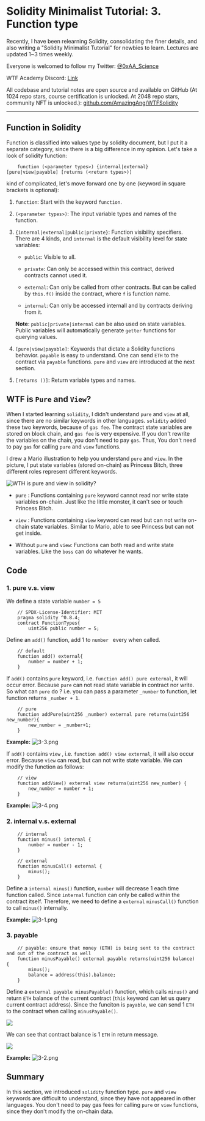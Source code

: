 #  Solidity Minimalist Tutorial: 3. Function type

Recently, I have been relearning Solidity, consolidating the finer details, and also writing a "Solidity Minimalist Tutorial" for newbies to learn. Lectures are updated 1~3 times weekly. 

Everyone is welcomed to follow my Twitter: [@0xAA_Science](https://twitter.com/0xAA_Science)

WTF Academy Discord: [Link](https://discord.gg/5akcruXrsk)

All codebase and tutorial notes are open source and available on GitHub (At 1024 repo stars, course certification is unlocked. At 2048 repo stars, community NFT is unlocked.): [github.com/AmazingAng/WTFSolidity](https://github.com/AmazingAng/WTFSolidity)

---

## Function in Solidity

Function is classified into values type by solidity document, but I put it a separate category, since there is a big difference in my opinion. Let's take a look of solidity function:

```solidity
    function (<parameter types>) {internal|external} [pure|view|payable] [returns (<return types>)]
```

kind of complicated, let's move forward one by one (keyword in square brackets is optional):

1. `function`: Start with the keyword `function`.

2. `(<parameter types>)`: The input variable types and names of the function.

3. `{internal|external|public|private}`: Function visibility specifiers. There are 4 kinds, and `internal` is the default visibility level for state variables:

   - `public`: Visible to all.

   - `private`: Can only be accessed within this contract, derived contracts cannot used it.

    - `external`: Can only be called from other contracts. But can be called by `this.f()` inside the contract, where `f` is function name.

    - `internal`: Can only be accessed internall and by contracts deriving from it.

    **Note**: `public|private|internal` can be also used on state variables. Public variables will automatically generate `getter` functions for querying values.

4. `[pure|view|payable]`: Keywords that dictate a Solidity functions behavior. `payable` is easy to understand. One can send `ETH` to the contract via `payable` functions. `pure` and `view` are introduced at the next section.

5. `[returns ()]`: Return variable types and names.

## WTF is `Pure` and `View`?

When I started learning `solidity`, I didn't understand `pure` and `view` at all, since there are no similar keywords in other languages. `solidity` added these two keywords, because of `gas fee`. The contract state variables are stored on block chain, and `gas fee` is very expensive. If you don't rewrite the variables on the chain, you don't need to pay `gas`. Thus, You don't need to pay `gas` for calling  `pure` and `view` functions.

I drew a Mario illustration to help you understand `pure` and `view`. In the picture, I put state variables (stored on-chain) as Princess Bitch, three different roles represent different keywords.

![WTH is pure and view in solidity?](https://images.mirror-media.xyz/publication-images/1B9kHsTYnDY_QURSWMmPb.png?height=1028&width=1758)

- `pure` : Functions containing `pure` keyword cannot read nor write state variables on-chain. Just like the little monster, it can't see or touch Princess Bitch.

- `view` : Functions containing `view` keyword can read but can not write on-chain state variables. Similar to Mario, able to see Princess but can not get inside.

- Without `pure` and `view`: Functions can both read and write state variables. Like the `boss` can do whatever he wants.

## Code

### 1. pure v.s. view

We define a state variable `number = 5`

```solidity
    // SPDX-License-Identifier: MIT
    pragma solidity ^0.8.4;
    contract FunctionTypes{
        uint256 public number = 5;
```

Define an `add()` function, add 1 to `number ` every when called.

```solidity
    // default
    function add() external{
        number = number + 1;
    }
```

If `add()` contains `pure` keyword, i.e. `function add() pure external`, it will occur error. Because `pure` can not read state variable in contract nor write. So what can `pure` do ? i.e. you can pass a parameter `_number` to function, let function returns `_number + 1`.

```solidity
    // pure
    function addPure(uint256 _number) external pure returns(uint256 new_number){
        new_number = _number+1;
    }
```

**Example:**
![3-3.png](./img/3-3.png)

If `add()` contains `view` , i.e. `function add() view external`, it will also occur error. Because `view` can read, but can not write state variable. We can modify the function as follows:

```solidity
    // view
    function addView() external view returns(uint256 new_number) {
        new_number = number + 1;
    }
```

**Example:**
![3-4.png](./img/3-4.png)

### 2. internal v.s. external

```solidity
    // internal
    function minus() internal {
        number = number - 1;
    }

    // external
    function minusCall() external {
        minus();
    }
```

Define a `internal minus()` function, `number` will decrease 1 each time function called. Since `internal` function can only be called within the contract itself. Therefore, we need to define a `external` `minusCall()` function to call `minus()` internally.

**Example:**
![3-1.png](./img/3-1.png)

### 3. payable

```solidity
    // payable: ensure that money (ETH) is being sent to the contract and out of the contract as well
    function minusPayable() external payable returns(uint256 balance) {
        minus();
        balance = address(this).balance;
    }
```

Define a `external payable minusPayable()` function, which calls `minus()` and return `ETH` balance of the current contract (`this` keyword can let us query current contract address). Since the funciton is `payable`, we can send 1 `ETH` to the contract when calling `minusPayable()`.

![](https://images.mirror-media.xyz/publication-images/ETDPN8myq7jFfAL8CUAFt.png?height=148&width=588)

We can see that contract balance is 1 `ETH` in return message.

![](https://images.mirror-media.xyz/publication-images/nGZ2pz0MvzgXuKrENJPYf.png?height=128&width=1130)

**Example:**
![3-2.png](./img/3-2.png)

## Summary

In this section, we introduced `solidity` function type. `pure` and `view` keywords are difficult to understand, since they have not appeared in other languages. You don't need to pay gas fees for calling `pure` or `view` functions, since they don't modify the on-chain data.
